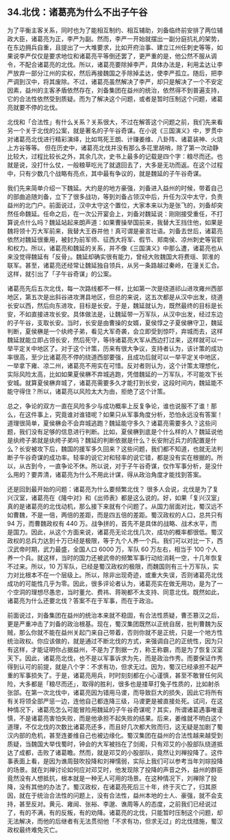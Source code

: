 ## 34.北伐：诸葛亮为什么不出子午谷
为了平衡主客关系，同时也为了能相互制约、相互辅助，刘备临终前安排了两位辅政大臣，诸葛亮为正，李严为副。然而，李严一开始就摆出一副分庭抗礼的架势，在东边拥兵自重，且提出了一大堆要求，比如开府治事、建立江州任刺史等等，如果说李严仅仅是要求地位和诸葛亮平等倒还罢了，更严重的是，他公然不服从调令，不配合诸葛亮的北伐。所以，诸葛亮要除掉李严，具体办法是，利用孟达让李严放弃一部分江州的实权，然后再接魏国之手除掉孟达，使李严孤立。随后，把李严调到汉中，将其废除。不过，诸葛亮虽然解决了李严，却只是解决了一个不安定因素，益州的主客矛盾依然存在，刘备集团在益州的统治，依然得不到普遍支持，它的合法性依然受到质疑。而为了解决这个问题，或者是暂时压制这个问题，诸葛亮就要不停的北伐。


北伐和「合法性」有什么关系？关系很大，不过在解答这个问题之前，我们先来看另一个关于北伐的公案，就是著名的子午谷奇谋。在小说《三国演义》中，罗贯中对诸葛亮北伐进行精彩演绎，比如骂死王朗、计赚姜维、八卦阵、诸葛装神、火烧上方谷等等。 但在历史中，诸葛亮北伐并没有那么多花里胡哨，除了第一次动静比较大，过程比较长之外，其余几次，史书上最多的记载是四个字：粮尽而还。也就是说，没打什么仗，一般粮草吃光了就退回去了，大多是无功而返。在这个过程中，只有少数几个战略有亮点，其中最有争议的，就是魏延的子午谷奇谋。


我们先来简单介绍一下魏延。大约是的地方豪强，刘备进入益州的时候，带着自己的部曲追随刘备，立下了很多战功，等到刘备占领汉中后，升任为汉中太守，负责益州的北门户。前面说过，汉中太守这个置位，大家本来以为是张飞的，刘备却突然任命魏延。任命之后，在一次公开宴会上，刘备对魏延说：刚刚接受重任，不打算说点什么吗？魏延站起来朗声道：如果曹操举国前来，我替大王挡住他，如果是魏将领十万大军前来，我替大王吞并他！真可谓是豪言壮语。刘备去世后，诸葛亮依然对魏延很重用，被封为前军师、征西大将军、假节、郑南侯、凉州刺史等官职和权力。所以，诸葛亮和魏延的关系，并不像《三国演义》中那么遭，诸葛亮也从来没觉得魏延有「反骨」。魏延却确实很有能力，曾经大败魏国大将费瑶、郭淮的联军。甚至，诸葛亮还经常让魏延独自领兵，从另一条路越过秦岭，在潼关汇合。这样，就引出了「子午谷奇谋」的公案。


诸葛亮先后五次北伐，每一次路线都不一样，比如第一次是绕道祁山进攻雍州西部地区，第五次是出斜谷进攻渭县地区，但总的来说，这五次都是从汉中出发，绕道长安以西，然后向东进攻，目标是长安。于是，魏延就认为，既然最终的目标是长安，不如直接进攻长安。具体做法是，让魏延带一万军队，从汉中出发，经过东边的子午谷，支取长安。当时，长安是由曹操的女婿，夏侯惇之子夏侯楙守卫，魏延判断，夏侯楙是一个纨绔子弟，看见大军奇袭，会立即受到惊吓，弃城而去，这样魏延就能立即占领长安，然后死守，等待诸葛亮大军从西边打过来，这样就可以一举平定关中地区了。对于这个计策，历来有很大争议，支持者认为，该计策的成功率很高，至少比诸葛亮不停的绕道西部要强，且成功后就可以一举平定关中地区，一举拿下雍、凉二州，诸葛亮不用实在可惜。反对者则认为，这个计策太理想化，实际风险太高，比如如果夏侯楙不弃城逃跑，凭借魏延的一万军队，不可能攻下长安城。就算夏侯楙弃城了，诸葛亮需要多久才能打到长安，这段时间内，魏延能不能守得住？所以，诸葛亮以风险太大为由，拒绝了这个计策。


总之，争论的双方一直在风险多少与成功概率上反复争论，谁也说服不了谁！那么，在这件事上，究竟谁对谁错呢？如果只从军事角度分析，恐怕永远没有答案！道理很简单，夏侯楙会不会弃城逃跑？魏延能守多久？诸葛亮需要多久？这些问题，我们没有足够的信息进行判断。比如，夏侯楙到底是个什么样的人？魏延说他是纨绔子弟就是纨绔子弟吗？魏延的判断依据是什么？长安附近兵力的配置是什么？长安被攻下后，魏国的援军多久回来？这些问题，我们都不知道，也就无法判断子午谷奇谋的成功率。轻率的说它对和轻率的说它错，都是没有实在根据的。所以，从古到今，一直争论不休。所以说，对于子午谷奇谋，仅作军事分析，是没什么用的？要弄清，诸葛亮为什么不用此计谋，得从政治角度才能找到答案。


还是回到最开始的问题：诸葛亮为什么要频繁北伐？ 很多人会说，北伐是为了复兴汉室，诸葛亮在《隆中对》和《出师表》都是这么说的。好，如果「复兴汉室」真的是诸葛亮的北伐动机，那么接下来就有个问题了。从国力层面对比，蜀汉远不如曹魏，不是一倍，两倍的差距，而是四五倍的差距。蜀汉政权的人口，总共只有 94 万，而曹魏政权有 440 万。战争拼的，首先不是具体的战略、战术水平，而是国力。因此，从这个方面来说，诸葛亮无论北伐几次，成功的概率都很低。蜀汉政权的总兵力达到十万已经是极限，等于九个人养一个兵。我们可以对比一下，西汉武帝时期，武力最盛，全国人口 6000 万，军队 60 万左右，相当于 100 个人养一个兵。就这样，当时的国力还被武帝的频繁军事行动给消耗一空，十几年恢复不过来。所以，10 万军队，已经是蜀汉政权的极限，而魏国则有三十万军队，实力对比根本不在一个层级上。所以，除非出现奇迹，或重大失误，否则诸葛亮北伐成功的可能性几乎为零。因此，很多评论者认为，诸葛亮实在做无用功，是为了一个空洞的理想尽愚忠，当时董允、费祎、蒋琬都不太支持、同意北伐。既然如此，诸葛亮为什么还要北伐？答案不在于军事，而在于政治。


前面说过，刘备集团在益州的统治本来就不稳固，有合法性质疑，曹丕篡汉之后，更是严重冲击了刘备的政治根基。现在，蜀汉集团既然以正统自居，批判曹魏为反贼，那么你就不能在益州关起门来自己带着，否则你就不是正统，只是一个地方性统治政权。你应该做的，就是通过不断北伐的方式，来强调自己的正统性，因为只有这样，才能证明你占据益州，不是为了割据一方，称王称霸，而是为了恢复汉室天下。因此，诸葛亮北伐，也不是以军事诉求为先，而是政治作秀。而要保证作秀得到认可的前提，就是八个字：不求有功，但求无过。因为，蜀汉已经承担不起严重的军事损失了。于是，诸葛亮用兵，时时刻刻都在小心谨慎，甚至不敢冒任何风险，大多都是「粮尽而还」，取得的胜利，很多也是搂草打兔子性质的，比如射杀张郃。在第一次北伐中，诸葛亮因为错用马谡，而导致巨大的损失，因此它将所有有关将领全部严惩一边，连他自己都连降三级，马谡更是被直接处死。试问，在这种情况下，诸葛亮怎么可能冒险用魏延的子午谷奇谋呢？其实，所谓诸葛遇事唯谨慎，不是诸葛亮害怕失败，而是他承担不起失败的结果。后来，姜维就不明白这个道理，不仅北伐的次数比诸葛亮还多，而且好几次都大败而归，这无疑是加剧了蜀汉内部的危机，甚至连姜维自己也被边缘化。蜀汉集团在益州的合法性越来越受到质疑，当魏国大举伐蜀时，钟会的大军被挡在了剑阁，只有邓艾的小股部队绕道抵达了成都，击败了诸葛瞻。然而，就是邓艾的小股部队，竟然让刘禅投降了。这件事表面上看，是因为谯周鼓吹投降和刘禅懦弱，实际上我们可以参考当年刘琮投降的场景。就在刘禅讨论如何应对邓艾时，他发现除了投降的声音之外，益州的群臣竟然没有人想抵抗，根本就是一种无人可用的场景。在这种情况下，刘禅除了投降，没有其他的办法了。蜀汉政权，在诸葛亮死后三十年，终于灭亡了，归其原因，就在于统治合法性的问题上，没有合法性，益州本地的士人、豪强，就不会支持，甚至反对。黄元、雍闿、张裕、李邈、谯周等人的态度，之前我们已经说过了，有的不满，有的反叛，有的劝降。诸葛亮的北伐，只能暂时压制这个问题，却无法解决，而他的后继者有无法贯彻他「不求有功，但求无过」的北伐措施，蜀汉政权最终难免灭亡。

